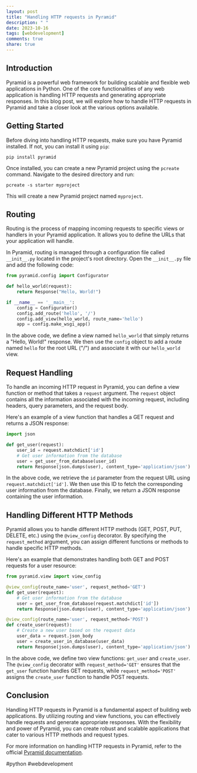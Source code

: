 ```yaml
---
layout: post
title: "Handling HTTP requests in Pyramid"
description: " "
date: 2023-10-16
tags: [webdevelopment]
comments: true
share: true
---
```


## Introduction
Pyramid is a powerful web framework for building scalable and flexible web applications in Python. One of the core functionalities of any web application is handling HTTP requests and generating appropriate responses. In this blog post, we will explore how to handle HTTP requests in Pyramid and take a closer look at the various options available.

## Getting Started
Before diving into handling HTTP requests, make sure you have Pyramid installed. If not, you can install it using `pip`:

```
pip install pyramid
```

Once installed, you can create a new Pyramid project using the `pcreate` command. Navigate to the desired directory and run:

```
pcreate -s starter myproject
```

This will create a new Pyramid project named `myproject`.

## Routing
Routing is the process of mapping incoming requests to specific views or handlers in your Pyramid application. It allows you to define the URLs that your application will handle.

In Pyramid, routing is managed through a configuration file called `__init__.py` located in the project's root directory. Open the `__init__.py` file and add the following code:

```python
from pyramid.config import Configurator

def hello_world(request):
    return Response("Hello, World!")

if __name__ == '__main__':
    config = Configurator()
    config.add_route('hello', '/')
    config.add_view(hello_world, route_name='hello')
    app = config.make_wsgi_app()
```

In the above code, we define a view named `hello_world` that simply returns a "Hello, World!" response. We then use the `config` object to add a route named `hello` for the root URL ("/") and associate it with our `hello_world` view.

## Request Handling
To handle an incoming HTTP request in Pyramid, you can define a view function or method that takes a `request` argument. The `request` object contains all the information associated with the incoming request, including headers, query parameters, and the request body.

Here's an example of a view function that handles a GET request and returns a JSON response:

```python
import json

def get_user(request):
    user_id = request.matchdict['id']
    # Get user information from the database
    user = get_user_from_database(user_id)
    return Response(json.dumps(user), content_type='application/json')
```

In the above code, we retrieve the `id` parameter from the request URL using `request.matchdict['id']`. We then use this ID to fetch the corresponding user information from the database. Finally, we return a JSON response containing the user information.

## Handling Different HTTP Methods
Pyramid allows you to handle different HTTP methods (GET, POST, PUT, DELETE, etc.) using the `@view_config` decorator. By specifying the `request_method` argument, you can assign different functions or methods to handle specific HTTP methods.

Here's an example that demonstrates handling both GET and POST requests for a user resource:

```python
from pyramid.view import view_config

@view_config(route_name='user', request_method='GET')
def get_user(request):
    # Get user information from the database
    user = get_user_from_database(request.matchdict['id'])
    return Response(json.dumps(user), content_type='application/json')

@view_config(route_name='user', request_method='POST')
def create_user(request):
    # Create a new user based on the request data
    user_data = request.json_body
    user = create_user_in_database(user_data)
    return Response(json.dumps(user), content_type='application/json')
```

In the above code, we define two view functions: `get_user` and `create_user`. The `@view_config` decorator with `request_method='GET'` ensures that the `get_user` function handles GET requests, while `request_method='POST'` assigns the `create_user` function to handle POST requests.

## Conclusion
Handling HTTP requests in Pyramid is a fundamental aspect of building web applications. By utilizing routing and view functions, you can effectively handle requests and generate appropriate responses. With the flexibility and power of Pyramid, you can create robust and scalable applications that cater to various HTTP methods and request types.

For more information on handling HTTP requests in Pyramid, refer to the official [Pyramid documentation](https://docs.pylonsproject.org/projects/pyramid/en/latest/narr/http.html).

\#python #webdevelopment